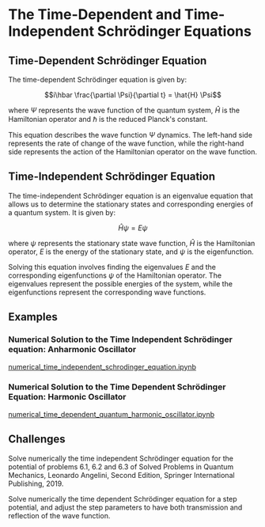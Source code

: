 # The Time-Dependent and Time-Independent Schrödinger Equations

## Time-Dependent Schrödinger Equation

The time-dependent Schrödinger equation is given by:

$$i\hbar \frac{\partial \Psi}{\partial t} = \hat{H} \Psi$$

where $\Psi$ represents the wave function of the quantum system, $\hat{H}$ is the Hamiltonian operator and $\hbar$ is the reduced Planck's constant.

This equation describes the wave function $\Psi$ dynamics. The left-hand side represents the rate of change of the wave function, while the right-hand side represents the action of the Hamiltonian operator on the wave function.

## Time-Independent Schrödinger Equation

The time-independent Schrödinger equation is an eigenvalue equation that allows us to determine the stationary states and corresponding energies of a quantum system. It is given by:

$$\hat{H} \psi = E \psi$$

where $\psi$ represents the stationary state wave function, $\hat{H}$ is the Hamiltonian operator, $E$ is the energy of the stationary state, and $\psi$ is the eigenfunction.

Solving this equation involves finding the eigenvalues $E$ and the corresponding eigenfunctions $\psi$ of the Hamiltonian operator. The eigenvalues represent the possible energies of the system, while the eigenfunctions represent the corresponding wave functions.

## Examples

### Numerical Solution to the Time Independent Schrödinger equation: Anharmonic Oscillator

[numerical_time_independent_schrodinger_equation.ipynb](https://github.com/Vaquera-Araujo/LabAv2023/blob/main/Symbolic%20and%20Numerical%20Projects/Schr%C3%B6dinger%20Equation%20in%20One%20Dimension/numerical_time_independent_schrodinger_equation.ipynb)


### Numerical Solution to the Time Dependent Schrödinger Equation: Harmonic Oscillator

[numerical_time_dependent_quantum_harmonic_oscillator.ipynb](https://github.com/Vaquera-Araujo/LabAv2023/blob/main/Symbolic%20and%20Numerical%20Projects/Schr%C3%B6dinger%20Equation%20in%20One%20Dimension/numerical_time_dependent_quantum_harmonic_oscillator.ipynb)

## Challenges

Solve numerically the time independent Schrödinger equation for the potential of problems 6.1, 6.2 and 6.3 of Solved Problems in Quantum Mechanics, Leonardo Angelini, Second Edition, Springer International Publishing, 2019.

Solve numerically the time dependent Schrödinger equation for a step potential, and adjust the step parameters to have both transmission and reflection of the wave function.
